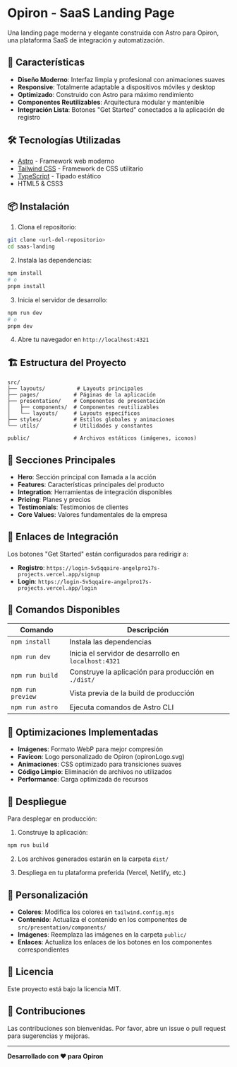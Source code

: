 # Opiron - SaaS Landing Page

Una landing page moderna y elegante construida con Astro para Opiron, una plataforma SaaS de integración y automatización.

## 🚀 Características

- **Diseño Moderno**: Interfaz limpia y profesional con animaciones suaves
- **Responsive**: Totalmente adaptable a dispositivos móviles y desktop
- **Optimizado**: Construido con Astro para máximo rendimiento
- **Componentes Reutilizables**: Arquitectura modular y mantenible
- **Integración Lista**: Botones "Get Started" conectados a la aplicación de registro

## 🛠️ Tecnologías Utilizadas

- [Astro](https://astro.build/) - Framework web moderno
- [Tailwind CSS](https://tailwindcss.com/) - Framework de CSS utilitario
- [TypeScript](https://www.typescriptlang.org/) - Tipado estático
- HTML5 & CSS3

## 📦 Instalación

1. Clona el repositorio:
```bash
git clone <url-del-repositorio>
cd saas-landing
```

2. Instala las dependencias:
```bash
npm install
# o
pnpm install
```

3. Inicia el servidor de desarrollo:
```bash
npm run dev
# o
pnpm dev
```

4. Abre tu navegador en `http://localhost:4321`

## 🏗️ Estructura del Proyecto

```
src/
├── layouts/          # Layouts principales
├── pages/           # Páginas de la aplicación
├── presentation/    # Componentes de presentación
│   ├── components/  # Componentes reutilizables
│   └── layouts/     # Layouts específicos
├── styles/          # Estilos globales y animaciones
└── utils/           # Utilidades y constantes

public/              # Archivos estáticos (imágenes, iconos)
```

## 🎨 Secciones Principales

- **Hero**: Sección principal con llamada a la acción
- **Features**: Características principales del producto
- **Integration**: Herramientas de integración disponibles
- **Pricing**: Planes y precios
- **Testimonials**: Testimonios de clientes
- **Core Values**: Valores fundamentales de la empresa

## 🔗 Enlaces de Integración

Los botones "Get Started" están configurados para redirigir a:
- **Registro**: `https://login-5v5qqaire-angelpro17s-projects.vercel.app/signup`
- **Login**: `https://login-5v5qqaire-angelpro17s-projects.vercel.app/login`

## 📱 Comandos Disponibles

| Comando | Descripción |
|---------|-------------|
| `npm install` | Instala las dependencias |
| `npm run dev` | Inicia el servidor de desarrollo en `localhost:4321` |
| `npm run build` | Construye la aplicación para producción en `./dist/` |
| `npm run preview` | Vista previa de la build de producción |
| `npm run astro` | Ejecuta comandos de Astro CLI |

## 🎯 Optimizaciones Implementadas

- **Imágenes**: Formato WebP para mejor compresión
- **Favicon**: Logo personalizado de Opiron (opironLogo.svg)
- **Animaciones**: CSS optimizado para transiciones suaves
- **Código Limpio**: Eliminación de archivos no utilizados
- **Performance**: Carga optimizada de recursos

## 🚀 Despliegue

Para desplegar en producción:

1. Construye la aplicación:
```bash
npm run build
```

2. Los archivos generados estarán en la carpeta `dist/`

3. Despliega en tu plataforma preferida (Vercel, Netlify, etc.)

## 🔧 Personalización

- **Colores**: Modifica los colores en `tailwind.config.mjs`
- **Contenido**: Actualiza el contenido en los componentes de `src/presentation/components/`
- **Imágenes**: Reemplaza las imágenes en la carpeta `public/`
- **Enlaces**: Actualiza los enlaces de los botones en los componentes correspondientes

## 📄 Licencia

Este proyecto está bajo la licencia MIT.

## 🤝 Contribuciones

Las contribuciones son bienvenidas. Por favor, abre un issue o pull request para sugerencias y mejoras.

---

**Desarrollado con ❤️ para Opiron**
